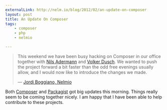 ```yaml
---
externalLink: http://nelm.io/blog/2012/02/an-update-on-composer
layout: post
title: An Update On Composer
tags:
    - composer
    - php
    - nelmio

---
```


> This weekend we have been busy hacking on Composer in our
> office together with [Nils Adermann](http://www.naderman.de/)
> and [Volker Dusch](http://edorian.posterous.com/). We
> wanted to push the project forward a bit faster than the
> odd free evenings usually allow, and I would now like to
> introduce the changes we made.
> <footer>— <a href="http://nelm.io/blog/2012/02/an-update-on-composer/">Jordi Boggiano, Nelmio</a></footer>

Both [Composer](http://getcomposer.org) and [Packagist](http://packagist.org)
got big updates this morning. Things really seem to be coming together nicely.
I am happy that I have been able to help contribute to these projects.
